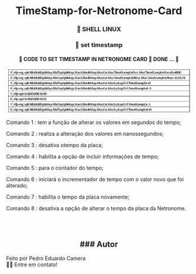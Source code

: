 
<h1 align="center"> TimeStamp-for-Netronome-Card</h1>

<h3 align="center">
    🔗 SHELL LINUX
</h3>

<h3 align="center">
    🔗 set timestamp
</h3>

<h4 align="center"> 
	🚧 CODE TO SET TIMESTAMP IN NETRONOME CARD 🚀 DONE ...  🚧
</h4>

<p align="center">
	
<p align="center">
  <img src="./figura.png" width="500" title="command">
</p>

 Comando 1 : tem a função de alterar os valores em segundos do tempo;
 
 Comando 2 : realiza a alteração dos valores em nanossegundos;
 
 Comando 3 : desativa otempo da placa;
 
 Comando 4 : habilita a opção de incluir informações de tempo;
 
 Comando 5 : para o contador do tempo;
 
 Comando 6 : iniciará o incrementador de tempo com o valor novo que foi alterado;
 
 Comando 7 : habilita o tempo da placa novamente;
 
 Comando 8 : desativa a opção de alterar o tempo da placa da Netronome.

</p>



<br><br>

<h2 align="center"> ### Autor</h2>


Feito por Pedro Eduardo Camera <br />
👋🏽 Entre em contato! <br />


</p>

